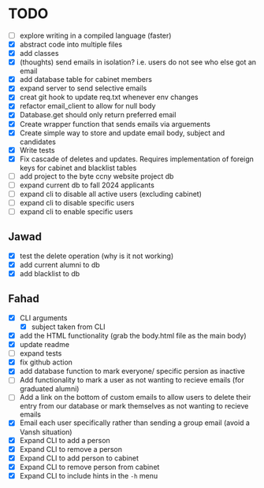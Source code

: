 # TODO
- [ ] explore writing in a compiled language (faster)
- [x] abstract code into multiple files
- [x] add classes
- [x] (thoughts) send emails in isolation? i.e. users do not see who else got an email
- [x] add database table for cabinet members 
- [x] expand server to send selective emails
- [x] creat git hook to update req.txt whenever env changes
- [x] refactor email_client to allow for null body 
- [x] Database.get should only return preferred email
- [x] Create wrapper function that sends emails via arguements
- [x] Create simple way to store and update email body, subject and candidates 
- [x] Write tests
- [x] Fix cascade of deletes and updates. Requires implementation of foreign keys for cabinet and blacklist tables
- [ ] add project to the byte ccny website project db
- [ ] expand current db to fall 2024 applicants
- [ ] expand cli to disable all active users (excluding cabinet)
- [ ] expand cli to disable specific users
- [ ] expand cli to enable specific users

## Jawad
- [x] test the delete operation (why is it not working)
- [x] add current alumni to db
- [x] add blacklist to db 

## Fahad
- [x] CLI arguments
    - [x] subject taken from CLI 
- [x] add the HTML functionality (grab the body.html file as the main body)
- [x] update readme
- [ ] expand tests
- [x] fix github action
- [x] add database function to mark everyone/ specific persion as inactive
- [ ] Add functionality to mark a user as not wanting to recieve emails (for graduated alumni)
- [ ] Add a link on the bottom of custom emails to allow users to delete their entry from our database or mark themselves as not wanting to recieve emails
- [x] Email each user specifically rather than sending a group email (avoid a Vansh situation)
- [x] Expand CLI to add a person
- [x] Expand CLI to remove a person
- [x] Expand CLI to add person to cabinet
- [x] Expand CLI to remove person from cabinet
- [x] Expand CLI to include hints in the `-h` menu